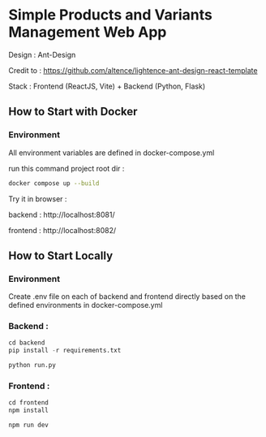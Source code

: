 # Simple Products and Variants Management Web App

Design : Ant-Design

Credit to : https://github.com/altence/lightence-ant-design-react-template

Stack : Frontend (ReactJS, Vite) + Backend (Python, Flask)

## How to Start with Docker

### Environment

All environment variables are defined in docker-compose.yml

run this command project root dir :

```bash
docker compose up --build
```

Try it in browser :

backend : http://localhost:8081/

frontend : http://localhost:8082/

## How to Start Locally

### Environment

Create .env file on each of backend and frontend directly based on the defined environments in docker-compose.yml

### Backend :

```python
cd backend
pip install -r requirements.txt

python run.py
```

### Frontend :

```javascript
cd frontend
npm install

npm run dev
```
